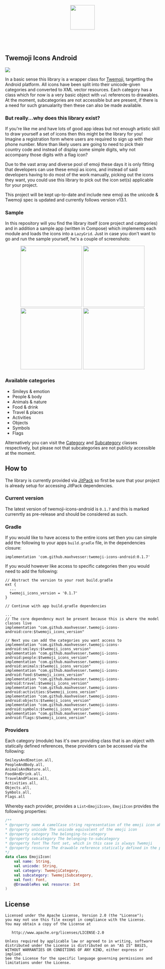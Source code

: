 <p align="center">
  </br>
  </br>
  <img src="https://emojipedia-us.s3.dualstack.us-west-1.amazonaws.com/thumbs/240/twitter/282/smiling-face-with-heart-eyes_1f60d.png" height="80"></img>
  </br>
  </br>
  </br>
  </br>
</p>

## Twemoji Icons Android

[![](https://jitpack.io/v/maxhvesser/twemoji-icons-android.svg)](https://jitpack.io/#maxhvesser/twemoji-icons-android)

In a basic sense this library is a wrapper class for [Twemoji](https://github.com/twitter/twemoji), targetting the Android platform. All icons have been split into their unicode-given categories and converted to XML vector resources. Each category has a class which for now is a very basic object with `val` references to drawables. At the moment, subcategories are not accessible but are present, if there is a need for such granualarity then these can also be made available.

### But really...why does this library exist?

If you're like me and have lots of good app ideas but not enough artistic skill to draw yourself a set of icons then this might be the library for you! Imagine a registration form where users are required to sign up with their phone number. More than likely users are going to need to pick their country code and instead of display some simple digits, why not accompany those digits with a flag icon?

Due to the vast array and diverse pool of emoji these days it is only fitting that developers can use these emoji as icons, and instead of said developers having to do most of the work manually, picking out the icons they want, you could use this library to pick out the icon set(s) applicable for your project.

This project will be kept up-to-date and include new emoji as the unicode & Twemoji spec is updated and currently follows version v13.1.

### Sample

In this repository will you find the library itself (core project and categories) and in addition a sample app (written in Compose) which implements each module and loads the icons into a `LazyGrid`. Just in case you don't want to go and run the sample yourself, he's a couple of screenshots:

<p align="center">
    <img
        src="https://user-images.githubusercontent.com/46483870/129178025-a9e03f94-0d8d-4326-95e1-07a468979ba6.png"
        width="200">
    <img
        src="https://user-images.githubusercontent.com/46483870/129178037-aaca733f-7e1a-4cdc-88c9-d5549d70480c.png"
        width="200">
    <img 
        src="https://user-images.githubusercontent.com/46483870/129178045-9f124e12-3482-4207-bdcf-6bccb1a598f0.png"
        width="200">
    <img 
        src="https://user-images.githubusercontent.com/46483870/129178056-37312d84-7d29-41f9-82c2-3a754fbdb891.png"
        width="200">
</p>

### Available categories

- Smileys & emotion
- People & body
- Animals & nature
- Food & drink
- Travel & places
- Activities
- Objects
- Symbols
- Flags

Alternatively you can visit the [Category](https://github.com/maxhvesser/twemoji-icons-android/blob/main/core/src/main/java/no/mhl/twemojiiconsandroid/core/model/Category.kt) and [Subcategory](https://github.com/maxhvesser/twemoji-icons-android/blob/main/core/src/main/java/no/mhl/twemojiiconsandroid/core/model/Subcategory.kt) classes respectively, but please not that subcategories are not publicly accessible at the moment.

## How to

The library is currently provided via [JitPack](https://jitpack.io/#maxhvesser/twemoji-icons-android) so first be sure that your project is already setup for accessing JitPack dependencies. 

### Current version

The latest version of twemoji-icons-android is `0.1.7` and this is marked currenrtly as pre-release and should be considered as such.

### Gradle

If you would like to have access to the entire icons set then you can simple add the following to your apps `build.gradle` file, in the dependencies closure:

```
implementation 'com.github.maxhvesser:twemoji-icons-android:0.1.7'
```

If you would however like access to specific categories then you would need to add the following: 

```Gradle
// Abstract the version to your root build.gradle
ext {
  ...
  twemoji_icons_version = '0.1.7'
}

// Continue with app build.gradle dependencies

...
// The core dependency must be present because this is where the model classes live
implementation "com.github.maxhvesser.twemoji-icons-android:core:$twemoji_icons_version"

// Next you can add the categories you want access to
implementation "com.github.maxhvesser.twemoji-icons-android:smileys:$twemoji_icons_version"
implementation "com.github.maxhvesser.twemoji-icons-android:people:$twemoji_icons_version"
implementation "com.github.maxhvesser.twemoji-icons-android:animals:$twemoji_icons_version"
implementation "com.github.maxhvesser.twemoji-icons-android:food:$twemoji_icons_version"
implementation "com.github.maxhvesser.twemoji-icons-android:travel:$twemoji_icons_version"
implementation "com.github.maxhvesser.twemoji-icons-android:activities:$twemoji_icons_version"
implementation "com.github.maxhvesser.twemoji-icons-android:objects:$twemoji_icons_version"
implementation "com.github.maxhvesser.twemoji-icons-android:symbols:$twemoji_icons_version"
implementation "com.github.maxhvesser.twemoji-icons-android:flags:$twemoji_icons_version"

```

### Providers

Each category (module) has it's own providing class that is an object with statically defined references, these providers can be accessed via the following:

```Kotlin
SmileysAndEmotion.all,
PeopleAndBody.all,
AnimalsAndNature.all,
FoodAndDrink.all,
TravelAndPlaces.all,
Activities.all,
Objects.all,
Symbols.all,
Flags.all
```

Whereby each provider, provides a `List<EmojiIcon>`, `EmojiIcon` provides the following properties: 

```Kotlin
/**
* @property name A camelCase string representation of the emoji icon aka it's name
* @property unicode The unicode equivalent of the emoji icon
* @property category The belonging-to-category
* @property subcategory The belonging-to-subcategory
* @property font The font set, which in this case is always Twemoji
* @property resource The drawable reference statically defined in the provider class
*/
data class EmojiIcon(
    val name: String,
    val unicode: String,
    val category: TwemojiCategory,
    val subcategory: TwemojiSubcategory,
    val font: Font,
    @DrawableRes val resource: Int
)
```

## License

```
Licensed under the Apache License, Version 2.0 (the "License");
you may not use this file except in compliance with the License.
You may obtain a copy of the License at

   http://www.apache.org/licenses/LICENSE-2.0

Unless required by applicable law or agreed to in writing, software
distributed under the License is distributed on an "AS IS" BASIS,
WITHOUT WARRANTIES OR CONDITIONS OF ANY KIND, either express or implied.
See the License for the specific language governing permissions and
limitations under the License.
```
